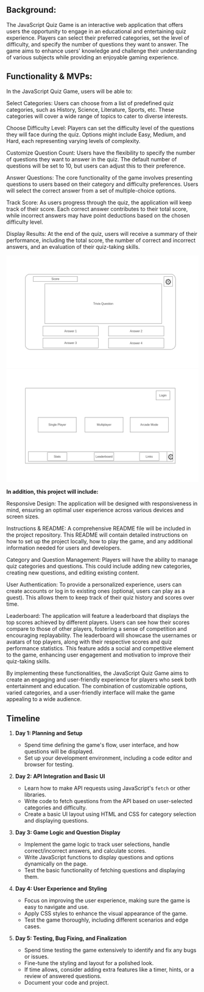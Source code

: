 ## Background:
The JavaScript Quiz Game is an interactive web application that offers users the opportunity to engage in an educational and entertaining quiz experience. Players can select their preferred categories, set the level of difficulty, and specify the number of questions they want to answer. The game aims to enhance users' knowledge and challenge their understanding of various subjects while providing an enjoyable gaming experience.




## Functionality & MVPs:

In the JavaScript Quiz Game, users will be able to:

Select Categories: Users can choose from a list of predefined quiz categories, such as History, Science, Literature, Sports, etc. These categories will cover a wide range of topics to cater to diverse interests.

Choose Difficulty Level: Players can set the difficulty level of the questions they will face during the quiz. Options might include Easy, Medium, and Hard, each representing varying levels of complexity.

Customize Question Count: Users have the flexibility to specify the number of questions they want to answer in the quiz. The default number of questions will be set to 10, but users can adjust this to their preference.

Answer Questions: The core functionality of the game involves presenting questions to users based on their category and difficulty preferences. Users will select the correct answer from a set of multiple-choice options.

Track Score: As users progress through the quiz, the application will keep track of their score. Each correct answer contributes to their total score, while incorrect answers may have point deductions based on the chosen difficulty level.

Display Results: At the end of the quiz, users will receive a summary of their performance, including the total score, the number of correct and incorrect answers, and an evaluation of their quiz-taking skills.



![img](Game.png)
![img](Homepage.png)


**In addition, this project will include:**

Responsive Design: The application will be designed with responsiveness in mind, ensuring an optimal user experience across various devices and screen sizes.

Instructions & README: A comprehensive README file will be included in the project repository. This README will contain detailed instructions on how to set up the project locally, how to play the game, and any additional information needed for users and developers.

Category and Question Management: Players will have the ability to manage quiz categories and questions. This could include adding new categories, creating new questions, and editing existing content.

User Authentication: To provide a personalized experience, users can create accounts or log in to existing ones (optional, users can play as a guest). This allows them to keep track of their quiz history and scores over time. 

Leaderboard: The application will feature a leaderboard that displays the top scores achieved by different players. Users can see how their scores compare to those of other players, fostering a sense of competition and encouraging replayability. The leaderboard will showcase the usernames or avatars of top players, along with their respective scores and quiz performance statistics. This feature adds a social and competitive element to the game, enhancing user engagement and motivation to improve their quiz-taking skills.

By implementing these functionalities, the JavaScript Quiz Game aims to create an engaging and user-friendly experience for players who seek both entertainment and education. The combination of customizable options, varied categories, and a user-friendly interface will make the game appealing to a wide audience.


## Timeline

1. **Day 1: Planning and Setup**
   - Spend time defining the game's flow, user interface, and how questions will be displayed.
   - Set up your development environment, including a code editor and browser for testing.

2. **Day 2: API Integration and Basic UI**
   - Learn how to make API requests using JavaScript's `fetch` or other libraries.
   - Write code to fetch questions from the API based on user-selected categories and difficulty.
   - Create a basic UI layout using HTML and CSS for category selection and displaying questions.

3. **Day 3: Game Logic and Question Display**
   - Implement the game logic to track user selections, handle correct/incorrect answers, and calculate scores.
   - Write JavaScript functions to display questions and options dynamically on the page.
   - Test the basic functionality of fetching questions and displaying them.

4. **Day 4: User Experience and Styling**
   - Focus on improving the user experience, making sure the game is easy to navigate and use.
   - Apply CSS styles to enhance the visual appearance of the game.
   - Test the game thoroughly, including different scenarios and edge cases.

5. **Day 5: Testing, Bug Fixing, and Finalization**
   - Spend time testing the game extensively to identify and fix any bugs or issues.
   - Fine-tune the styling and layout for a polished look.
   - If time allows, consider adding extra features like a timer, hints, or a review of answered questions.
   - Document your code and project.